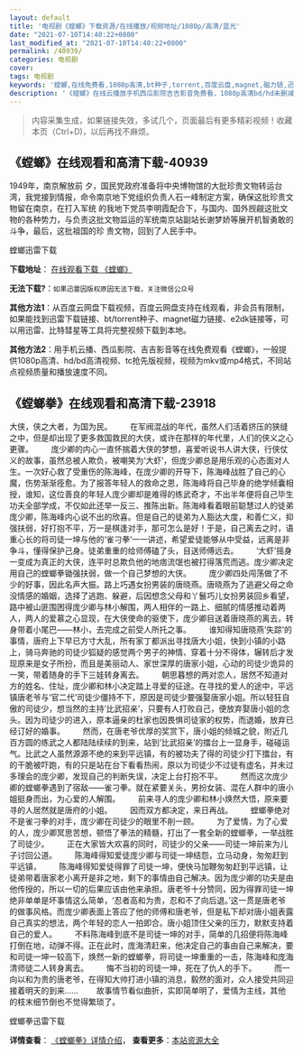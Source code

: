 ```yaml
---
layout: default
title: '电视剧《螳螂》下载资源/在线播放/视频地址/1080p/高清/蓝光'
date: "2021-07-10T14:40:22+0800"
last_modified_at: "2021-07-10T14:40:22+0800"
permalink: /40939/
categories: 电视剧
cover:
tags: 电视剧
keywords: '螳螂,在线免费看,1080p高清,bt种子,torrent,百度云盘,magnet,磁力链,迅雷下载资源'
description: '《螳螂》在线云播放手机西瓜影院吉吉影音免费看，1080p高清bd/hd未删减完整版和tc抢先枪版，mkv/mp4格式，附带bt/torrent种子、magnet/磁力链、百度云盘、网盘资源迅雷下载链接'
---
```


>内容采集生成，如果链接失效，多试几个，页面最后有更多精彩视频！收藏本页（Ctrl+D)，以后再找不麻烦。


## 《螳螂》在线观看和高清下载-40939

1949年，南京解放前 夕，国民党政府准备将中央博物馆的大批珍贵文物转运台湾，我党接到情报，命令南京地下党组织负责人石一峰制定方案，确保这批珍贵文物留在南京，在打入军统 的我地下党员李明霞配合下，与国内、国外觊觎这批文物的各种势力，与负责这批文物监运的军统南京站副站长谢梦娇等展开机智勇敢的斗争，最后，这批祖国的珍 贵文物，回到了人民手中。


螳螂迅雷下载

**下载地址**： [在线观看下载 《螳螂》](https://www.993dy.com//vod-detail-id-11386.html) 


**无法下载?**：`如果迅雷因版权原因无法下载，关注微信公众号 `

**其他方法1**：从百度云网盘下载视频，百度云网盘支持在线观看，非会员有限制，如果能找到迅雷下载链接、bt/torrent种子、magnet磁力链接、e2dk链接等，可以用迅雷、比特彗星等工具将完整视频下载到本地。

**其他方法2**：用手机云播、西瓜影院、吉吉影音等在线免费观看《螳螂》，一般提供1080p高清、hd/bd高清视频、tc抢先版视频，视频为mkv或mp4格式，不同站点视频质量和播放速度不同。


## 《螳螂拳》在线观看和高清下载-23918

大侠，侠之大者，为国为民。 　　在军阀混战的年代，虽然人们活着挤压的狭缝之中，但是却出现了更多救国救民的大侠，或许在那样的年代里，人们的侠义之心更骤。 　　庞少卿的内心一直怀揣着大侠的梦想，喜爱听说书人讲大侠，行侠仗义的故事，虽然总被人欺负，被嘲笑为‘大虾’，但庞少卿总是用乐观的心态面对人生。一次好心救了受重伤的陈海峰，在庞少卿的开导下，陈海峰战胜了自己的心魔，伤势渐渐痊愈。为了报答年轻人的救命之恩，陈海峰将自己毕身的绝学倾囊相授，谁知，这位善良的年轻人庞少卿却是难得的练武奇才，不出半年便将自己毕生功夫全部学成，不仅如此还举一反三、推陈出新。陈海峰看着眼前聪慧过人的徒弟庞少卿，陈海峰内心说不出的欣喜。但是自己的徒弟为人豁达大度，和善仁义，抑强扶弱，好打抱不平，万一是棋逢对手，那可怎么是好！于是，自己离去之时，语重心长的将司徒一坤与他的‘雀刁拳’一一讲述，希望爱徒能够从中受益，远离是非争斗，懂得保护己身。徒弟重重的给师傅磕了头，目送师傅远去。 　　‘大虾’摇身一变成为真正的大侠，连平时总欺负他的地痞流氓也被打得落荒而逃。庞少卿决定用自己的螳螂拳锄强扶弱，做一个自己梦想的大侠。 　　庞少卿四处闯荡做了不少的好事，因此名声大振。路上巧遇女扮男装的唐晓燕。唐晓燕为了逃避父母之命没情感的婚姻，选择了逃跑、躲避，后因想念父母和丫鬟巧儿女扮男装回乡看望，路中被山匪围困得庞少卿与林小解围，两人相伴的一路上、细腻的情感推动着两人，两人的爱慕之心显现，在大侠使命的驱使下，庞少卿目送着唐晓燕的离去，转身带着小尾巴&mdash;—林小，去完成之前受人所托之事。 　　谁知得知唐晓燕&lsquo;失踪’的事情，唐府上下早已方寸大乱，所有家丁都派出寻找唐大小姐，快到小镇的小路上，骑马奔驰的司徒少狐疑的感觉两个男子的神情、穿着十分不得体，辗转后才发现原来是女子所扮，而且是美丽动人、家世深厚的唐家小姐，心动的司徒少诡异的一笑，带着随身的手下三娃转身离去。 　　朝思暮想的两对恋人，居然不知道对方的姓名、住址，庞少卿和林小决定踏上寻爱的征途。在寻找的爱人的途中，平远镇唐老爷与&lsquo;官二代&rsquo;司徒少僵持不下，原因是司徒少要强娶唐家小姐。所以轻狂自傲的司徒少，想当然的主持‘比武招亲’，只要有人打败自己，便放弃娶唐小姐的念头。因为司徒少的进入，原本逼亲的杜家也因畏惧司徒家的权势，而退婚，放弃已经订好的婚事。 　　然而，在唐老爷优厚的奖赏下，唐小姐的倾城之貌，附近几百方圆的练武之人都陆陆续续的到来，站到&lsquo;比武招亲’的擂台上一显身手，碰碰运气。比武之人虽然源源不绝的来到平远镇，有的被功夫了得的司徒少打下擂台，有的干脆被吓跑，有的只是站在台下看看热闹，原以为司徒少不过徒有虚名，并未过多理会的庞少卿，发现自己的判断失误，决定上台打抱不平。 　　然而这次庞少卿的螳螂拳遇到了宿敌&mdash;—雀刁拳。就在紧要关头，男扮女装、混在人群中的唐小姐挺身而出，为心爱的人解围。 　　前来寻人的庞少卿和林小焕然大悟，原来要寻的人居然就是唐府的小姐。 　　因而双方都决定，来日再战。 　　螳螂拳绝对不是雀刁拳的对手，庞少卿在司徒少的眼里不削一顾。 　　为了爱情，为了心爱的人，庞少卿冥思苦想，顿悟了拳法的精髓，打出了一套全新的螳螂拳，一举战胜了司徒少。 　　正在大家皆大欢喜的同时，司徒少的父亲——司徒一坤前来为儿子讨回公道。 　　陈海峰得知爱徒庞少卿与司徒一坤结怨，立马动身，匆匆赶到平远镇， 　　陈海峰得知爱徒得罪了司徒一坤，便快马加鞭匆匆赶到平远镇，让徒弟带着唐家老小离开是非之地，剩下的事情由自己解决。因为庞少卿的功夫是由他传授的，所以一切的后果应该由他来承担。唐老爷十分赞同，因为得罪司徒一坤绝非单单是坏事情这么简单，‘忍者高和为贵，忍和不了向后退。&rsquo;这一贯是唐老爷的做事风格。而庞少卿表面上答应了他的师傅和唐老爷，但是私下却对唐小姐表露自己真实的想法，两个年轻的恋人一拍即合。唐小姐顶住父亲的压力，默默支持着自己的爱人。 　　不料陈海峰到底不是司徒一坤的对手，简单的几招便将陈海峰打倒在地，动弹不得。正在此时，庞海清赶来，他决定自己的事由自己来解决，要和司徒一坤一较高下，焕然一新的螳螂拳，将司徒一坤重重的一击，陈海峰和庞海清师徒二人转身离去。 　　悔不当初的司徒一坤，死在了仇人的手下。 　　而一向以和为贵的唐老爷，在得知大帅打进小镇的消息，毅然的面对，众人接受共同迎接着明天的到来&hellip;… 　　故事情节看似曲折，实即简单明了，爱情为主线，其他的枝末细节倒也不觉得繁琐了。</p>


螳螂拳迅雷下载

**详情查看**： [《螳螂拳》详情介绍](/movie/23918/)， **查看更多**：[本站资源大全](/movie/t/all/)

